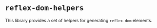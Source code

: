 # `reflex-dom-helpers`

This library provides a set of helpers for generating `reflex-dom` elements.
